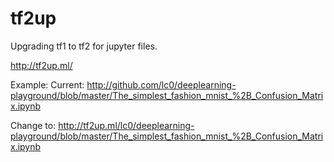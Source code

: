 # tf2up
Upgrading tf1 to tf2 for jupyter files. 

http://tf2up.ml/

 Example:
 Current:
http://github.com/lc0/deeplearning-playground/blob/master/The_simplest_fashion_mnist_%2B_Confusion_Matrix.ipynb

Change to:
http://tf2up.ml/lc0/deeplearning-playground/blob/master/The_simplest_fashion_mnist_%2B_Confusion_Matrix.ipynb 
